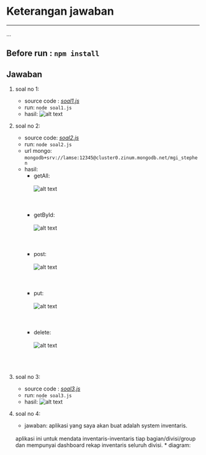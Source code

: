 #  Keterangan jawaban
___
...
## Before run : `npm install`


## Jawaban

 1. soal no 1:

    *  source code : *[soal1.js](soal1.js)*
    * run: `node soal1.js`
    * hasil: ![alt text](hasilSoal1.png)






2. soal no 2:
    * source code: *[soal2.js](soal2.js)*
    * run: `node soal2.js`
    * url mongo: `mongodb+srv://lamse:12345@cluster0.zinum.mongodb.net/mgi_stephen`
    * hasil:
        - getAll:
        <br/><br/>
    ![alt text](hasilSoal2_getAll.png)
    <br/><br/><br/><br/>
        - getById:
        <br/><br/>
    ![alt text](hasilSoal2_getById.png)
    <br/><br/><br/><br/>
        - post:
        <br/><br/>
    ![alt text](hasilSoal2_post.png)
    <br/><br/><br/><br/>
        - put:
        <br/><br/>
    ![alt text](hasilSoal2_put.png)
    <br/><br/><br/><br/>
        - delete:
        <br/><br/>
    ![alt text](hasilSoal2_delete.png)
    <br/><br/><br/><br/>


 3. soal no 3:
    * source code : *[soal3.js](soal3.js)*
    * run: `node soal3.js`
    * hasil: ![alt text](hasilSoal3.png)


4. soal no 4:
    * jawaban: aplikasi yang saya akan buat adalah system inventaris.
    <br/>
    aplikasi ini untuk mendata inventaris-inventaris tiap bagian/divisi/group dan mempunyai dashboard rekap inventaris seluruh divisi.
    * diagram:

